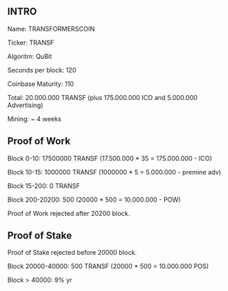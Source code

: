 
INTRO
-------------------------------------------

Name: TRANSFORMERSCOIN

Ticker: TRANSF

Algoritm: QuBit

Seconds per block: 120

Coinbase Maturity: 110

Total: 20.000.000 TRANSF (plus 175.000.000 ICO and 5.000.000 Advertising)

Mining: ~ 4 weeks


Proof of Work
-------------------------------------------

Block 0-10: 17500000 TRANSF (17.500.000 * 35 = 175.000.000 - ICO)

Block 10-15: 1000000 TRANSF  (1000000 * 5 = 5.000.000 - premine adv)

Block 15-200: 0 TRANSF

Block 200-20200: 500 (20000 * 500 = 10.000.000 - POW) 

Proof of Work rejected after 20200 block.


Proof of Stake
-------------------------------------------

Proof of Stake rejected before 20000 block.

Block 20000-40000: 500 TRANSF (20000 * 500 = 10.000.000 POS)

Block > 40000: 9% yr
